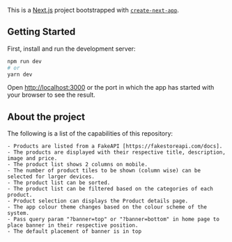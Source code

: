 This is a [Next.js](https://nextjs.org/) project bootstrapped with [`create-next-app`](https://github.com/vercel/next.js/tree/canary/packages/create-next-app).

## Getting Started

First, install and run the development server:

```bash
npm run dev
# or
yarn dev
```

Open [http://localhost:3000](http://localhost:3000) or the port in which the app has started with your browser to see the result.

## About the project

The following is a list of the capabilities of this repository:

```
- Products are listed from a FakeAPI [https://fakestoreapi.com/docs].
- The products are displayed with their respective title, description, image and price.
- The product list shows 2 columns on mobile.
- The number of product tiles to be shown (column wise) can be selected for larger devices.
- The product list can be sorted.
- The product list can be filtered based on the categories of each product.
- Product selection can displays the Product details page.
- The app colour theme changes based on the colour scheme of the system.
- Pass query param "?banner=top" or "?banner=bottom" in home page to place banner in their respective position.
- The default placement of banner is in top
```

